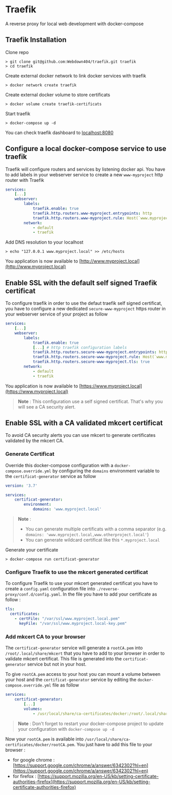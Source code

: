 # Traefik

A reverse proxy for local web development with docker-compose

## Traefik Installation

Clone repo

```console
> git clone git@github.com:Webdown404/traefik.git traefik
> cd traefik
```

Create external docker network to link docker services with traefik

```console
> docker network create traefik
```

Create external docker volume to store certificats

```console
> docker volume create traefik-certificats
```

Start traefik

```console
> docker-compose up -d
```

You can check traefik dashboard to [localhost:8080](localhost:8080)

## Configure a local docker-compose service to use traefik

Traefik will configure routers and services by listening docker api. You have to add labels in your webserver service to create a new `www-myproject` http router with Traefik

```yaml
services:
    [...]
    webserver:
        labels:
            traefik.enable: true
            traefik.http.routers.www-myproject.entrypoints: http
            traefik.http.routers.www-myproject.rule: Host(`www.myproject.local`)
        network:
            - default
            - traefik
```

Add DNS resolution to your localhost

```console
> echo "127.0.0.1 www.myproject.local" >> /etc/hosts
```

You application is now available to [http://www.myproject.local](http://www.myproject.local)

## Enable SSL with the default self signed Traefik certificat

To configure traefik in order to use the defaut traefik self signed certificat, you have to configure a new dedicated `secure-www-myproject` https router in your webserver service of your project as follow

```yaml
services:
    [...]
    webserver:
        labels:
            traefik.enable: true
            [...] # http traefik configuration labels
            traefik.http.routers.secure-www-myproject.entrypoints: https
            traefik.http.routers.secure-www-myproject.rule: Host(`www.myproject.local`)
            traefik.http.routers.secure-www-myproject.tls: true
        network:
            - default
            - traefik
```

You application is now available to [https://www.myproject.local](https://www.myproject.local)

> **Note** : This configuration use a self signed certificat. That's why you will see a CA security alert.

## Enable SSL with a CA validated mkcert certificat 

To avoid CA security alerts you can use mkcert to generate certificates validated by the mkcert CA.

### Generate Certificat

Override this docker-compose configuration with a `docker-compose.override.yml` by configuring the `domains` environment variable  to the `certificat-generator` service as follow

```yaml
version: '3.7'

services:
    certificat-generator:
        environment:
            domains: 'www.myproject.local'
```

> **Note** : 
> - You can generate multiple certificats with a comma separator (e.g. `domains: 'www.myproject.local,www.otherproject.local'`)
> - You can generate wildcard certificat like this `*.myproject.local`

Generate your certificate

```console
> docker-compose run certificat-generator
```

### Configure Traefik to use the mkcert generated certificat

To configure Traefik to use your mkcert generated certificat you have to create a `config.yaml` configuration file into `./reverse-proxy/conf.d/config.yaml`. In the file you have to add your certificate as follow :

```yaml
tls:
  certificates:
    - certFile: "/var/ssl/www.myproject.local.pem"
      keyFile: "/var/ssl/www.myproject.local-key.pem"
```

### Add mkcert CA to your browser

The `certificat-generator` service will generate a `rootCA.pem` into `/root/.local/share/mkcert` that you have to add to your browser in order to validate mkcert certificat. This file is generated into the `certificat-generator` service but not in your host.

To give `rootCA.pem` access to your host you can mount a volume between your host and the `certificat-generator` service by editing the `docker-compose.override.yml` file as follow

```yaml
services:
    certificat-generator:
        [...]
        volumes:
            - /usr/local/share/ca-certificates/docker:/root/.local/share/mkcert
```

> **Note** : Don't forget to restart your docker-compose project to update your configuration with `docker-compose up -d`

Now your `rootCA.pem` is available into `/usr/local/share/ca-certificates/docker/rootCA.pem`. You just have to add this file to your browser :
- for google chrome : [https://support.google.com/chrome/a/answer/6342302?hl=en](https://support.google.com/chrome/a/answer/6342302?hl=en)
- for firefox : [https://support.mozilla.org/en-US/kb/setting-certificate-authorities-firefox](https://support.mozilla.org/en-US/kb/setting-certificate-authorities-firefox)
